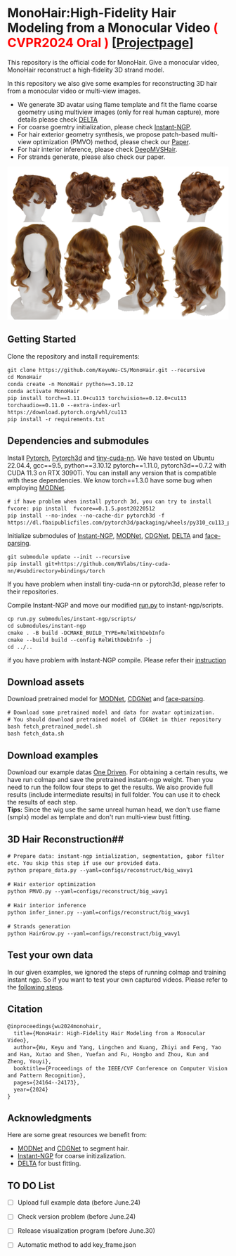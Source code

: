 
# MonoHair:High-Fidelity Hair Modeling from a Monocular Video  <font color='red'> ( CVPR2024 Oral ) </font> [[Projectpage](https://keyuwu-cs.github.io/MonoHair/ "Projectpage")] #
This repository is the official code for MonoHair. Give a monocular video, MonoHair reconstruct a high-fidelity 3D strand model. 

In this repository we also give some examples for reconstructing 3D hair from a monocular video or multi-view images.

- We generate 3D avatar using flame template and fit the flame coarse geometry using multiview images (only for real human capture), more details please check [DELTA](https://github.com/yfeng95/DELTA "Delta") 
- For coarse goemtry initialization, please check [Instant-NGP](https://github.com/NVlabs/instant-ngp "Instant-NGP").
- For hair exterior geometry synthesis, we propose patch-based multi-view optimization (PMVO) method, please check our [Paper](https://arxiv.org/abs/2403.18356 "MonoHair").
- For hair interior inference, please check [DeepMVSHair](https://dl.acm.org/doi/abs/10.1145/3550469.3555385 "DeepMVSHair").
- For strands generate, please also check our paper.

![](fig/results.png)



## Getting Started ##
Clone the repository and install requirements:

    git clone https://github.com/KeyuWu-CS/MonoHair.git --recursive
	cd MonoHair
	conda create -n MonoHair python==3.10.12
	conda activate MonoHair
	pip install torch==1.11.0+cu113 torchvision==0.12.0+cu113 torchaudio==0.11.0 --extra-index-url https://download.pytorch.org/whl/cu113
	pip install -r requirements.txt
	

## Dependencies and submodules ##

Install [Pytorch](https://pytorch.org/ "torch"), [Pytorch3d](https://github.com/facebookresearch/pytorch3d) and [tiny-cuda-nn](https://github.com/NVlabs/tiny-cuda-nn). We have tested on Ubuntu 22.04.4, gcc==9.5, python==3.10.12 pytorch==1.11.0, pytorch3d==0.7.2 with CUDA 11.3 on RTX 3090Ti. You can install any version that is compatible with these dependencies. We know torch==1.3.0 have some bug when employing [MODNet](https://github.com/ZHKKKe/MODNet "MODNet").

	# if have problem when install pytorch 3d, you can try to install fvcore: pip install  fvcore==0.1.5.post20220512
	pip install --no-index --no-cache-dir pytorch3d -f https://dl.fbaipublicfiles.com/pytorch3d/packaging/wheels/py310_cu113_pyt1110/download.html
	

Initialize submodules of [Instant-NGP](https://github.com/NVlabs/instant-ngp "Instant-NGP"), [MODNet](https://github.com/ZHKKKe/MODNet "MODNet"), [CDGNet](https://github.com/tjpulkl/CDGNet "CDGNet"), [DELTA](https://github.com/yfeng95/DELTA "DELTA") and [face-parsing](https://github.com/zllrunning/face-parsing.PyTorch "face-parsing"). 

    git submodule update --init --recursive
	pip install git+https://github.com/NVlabs/tiny-cuda-nn/#subdirectory=bindings/torch

If you have problem when install tiny-cuda-nn or pytorch3d, please refer to their repositories.

Compile Instant-NGP and move our modified [run.py](https://github.com/KeyuWu-CS/MonoHair/blob/master/run.py) to instant-ngp/scripts.

	cp run.py submodules/instant-ngp/scripts/
	cd submodules/instant-ngp
	cmake . -B build -DCMAKE_BUILD_TYPE=RelWithDebInfo
	cmake --build build --config RelWithDebInfo -j
	cd ../..

	

if you have problem with Instant-NGP compile. Please refer their [instruction](https://github.com/NVlabs/instant-ngp)

## Download assets ##
Download pretrained model for [MODNet](https://github.com/ZHKKKe/MODNet "MODNet"), [CDGNet](https://github.com/tjpulkl/CDGNet "CDGNet") and [face-parsing](https://github.com/zllrunning/face-parsing.PyTorch "face-parsing").

	# Download some pretrained model and data for avatar optimization.  
	# You should download pretrained model of CDGNet in thier repository
	bash fetch_pretrained_model.sh
    bash fetch_data.sh

## Download examples ##
Download our example datas [One Driven](https://1drv.ms/f/s!AhfQmEHzY54Ya2gGaslXnM2IPCk?e=phk5me "One Driven"). For obtaining a certain results, we have run colmap and save the pretrained instant-ngp weight. Then you need to run the follow four steps to get the results. We also provide full results (include intermediate results) in full folder. You can use it to check the results of each step.  
**Tips:** Since the wig use the same unreal human head, we don't use flame (smplx) model as template and don't run multi-view bust fitting. 

## 3D Hair Reconstruction##

	# Prepare data: instant-ngp intialization, segmentation, gabor filter etc. You skip this step if use our provided data.
    python prepare_data.py --yaml=configs/reconstruct/big_wavy1 

	# Hair exterior optimization
	python PMVO.py --yaml=configs/reconstruct/big_wavy1

	# Hair interior inference
	python infer_inner.py --yaml=configs/reconstruct/big_wavy1
	
	# Strands generation
	python HairGrow.py --yaml=configs/reconstruct/big_wavy1


## Test your own data ##
In our given examples, we ignored the steps of running colmap and training instant ngp. So if you want to test your own captured videos. Please refer to the [following steps](https://github.com/KeyuWu-CS/MonoHair/tree/master/video_preprocess).



## Citation ##

    @inproceedings{wu2024monohair,
	  title={MonoHair: High-Fidelity Hair Modeling from a Monocular Video},
	  author={Wu, Keyu and Yang, Lingchen and Kuang, Zhiyi and Feng, Yao and Han, Xutao and Shen, Yuefan and Fu, Hongbo and Zhou, Kun and Zheng, Youyi},
	  booktitle={Proceedings of the IEEE/CVF Conference on Computer Vision and Pattern Recognition},
	  pages={24164--24173},
	  year={2024}
	}

## Acknowledgments ##
Here are some great resources we benefit from:

- [MODNet](https://github.com/ZHKKKe/MODNet "MODNet") and [CDGNet](https://github.com/tjpulkl/CDGNet "CDGNet") to segment hair.
- [Instant-NGP](https://github.com/NVlabs/instant-ngp "Instant-NGP") for coarse initizalization.
- [DELTA](https://github.com/yfeng95/DELTA "DELTA") for bust fitting.
  

## TO DO List ##
- [ ] Upload full example data (before June.24)
- [ ] Check version problem (before June.24)
- [ ] Release visualization program (before June.30)
- [ ] Automatic method to add key_frame.json

